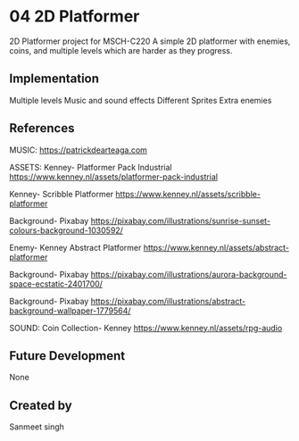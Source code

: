 # 04 2D Platformer

2D Platformer project for MSCH-C220
A simple 2D platformer with enemies, coins, and multiple levels which are harder as they progress.

## Implementation
Multiple levels
Music and sound effects
Different Sprites
Extra enemies

## References
MUSIC: 
https://patrickdearteaga.com

ASSETS:
Kenney- Platformer Pack Industrial
https://www.kenney.nl/assets/platformer-pack-industrial

Kenney- Scribble Platformer
https://www.kenney.nl/assets/scribble-platformer

Background- Pixabay
https://pixabay.com/illustrations/sunrise-sunset-colours-background-1030592/

Enemy- Kenney Abstract Platformer
https://www.kenney.nl/assets/abstract-platformer

Background- Pixabay
https://pixabay.com/illustrations/aurora-background-space-ecstatic-2401700/

Background- Pixabay
https://pixabay.com/illustrations/abstract-background-wallpaper-1779564/

SOUND:
Coin Collection- Kenney
https://www.kenney.nl/assets/rpg-audio

## Future Development
None

## Created by
Sanmeet singh
